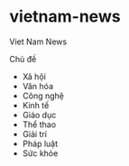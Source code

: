 # vietnam-news
Viet Nam News

Chủ đề 
+ Xã hội
+ Văn hóa
+ Công nghệ
+ Kinh tế
+ Giáo dục
+ Thể thao
+ Giải trí
+ Pháp luật
+ Sức khỏe
